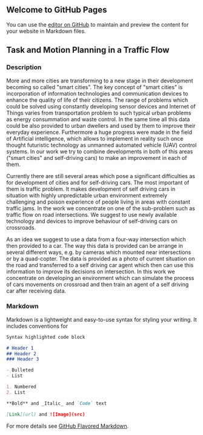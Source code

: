 ## Welcome to GitHub Pages

You can use the [editor on GitHub](https://github.com/cds-mipt/raai-summer-school-2019/edit/master/README.md) to maintain and preview the content for your website in Markdown files.

## Task and Motion Planning in a Traffic Flow

### Description

More and more cities are transforming to a new stage in their development becoming so called "smart cities". The key concept of "smart cities" is incorporation of information technologies and communication devices to enhance the quality of life of their citizens. The range of problems which could be solved using constantly developing sensor devices and Internet of Things varies from transportation problem to such typical urban problems as energy consummation and waste control. In the same time all this data could be also provided to urban dwellers and used by them to improve their everyday experience.
Furthermore a huge progress were made in the field of Artificial intelligence, which allows to implement in reality such once thought futuristic technology as unmanned automated vehicle (UAV) control systems. 
In our work we try to combine developments in both of this areas ("smart cities" and self-driving cars) to make an improvement in each of them.

Currently there are still several areas which pose a significant difficulties as for development of cities and for self-driving cars. The most important of them is traffic problem. It makes development of self driving cars in situation with highly unpredictable urban environment extremely challenging and poison experience of people living in areas with constant traffic jams.
In the work we concentrate on one of the sub-problem such as traffic flow on road intersections. We suggest to use newly available technology and devices to improve behaviour of self-driving cars on crossroads.

As an idea we suggest to use a data from a four-way intersection which then provided to a car. The way this data is provided can be arrange in several different ways, e.g. by cameras which mounted near intersections or by a quad-copter. The data is provided as a photo of current situation on the road and transferred to a self driving car agent which then can use this information to improve its decisions on intersection. In this work we concentrate on developing an environment which can simulate the process of cars movements on crossroad and then train an agent of a self driving car after receiving data.

### Markdown

Markdown is a lightweight and easy-to-use syntax for styling your writing. It includes conventions for

```markdown
Syntax highlighted code block

# Header 1
## Header 2
### Header 3

- Bulleted
- List

1. Numbered
2. List

**Bold** and _Italic_ and `Code` text

[Link](url) and ![Image](src)
```

For more details see [GitHub Flavored Markdown](https://guides.github.com/features/mastering-markdown/).
